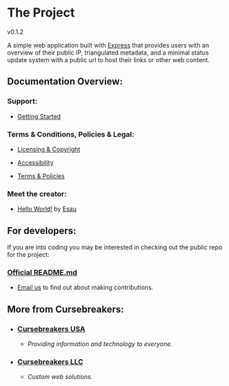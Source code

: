 # The Project

v0.1.2

A simple web application built with [Express](https://expressjs.com/) that provides users with an overview of their public IP, triangulated metadata, and a minimal status update system with a public url to host their links or other web content.

## Documentation Overview:

### Support:

- [Getting Started](/docs/spin-up)

### Terms & Conditions, Policies & Legal:

- [Licensing & Copyright](/docs/legal)

- [Accessibility](/docs/accessibility)

- [Terms & Policies](/docs/terms)

### Meet the creator:

- [Hello World!](/docs/hello) by [Esau](/Esau)

## For developers:

If you are into coding you may be interested in checking out the public repo for the project:

### [Official README.md](https://github.com/cursebreakers/the-project?tab=readme-ov-file#the-project)

- [Email us](mailto:support@cursebreakers.net) to find out about making contributions.

## More from  Cursebreakers:
- ### [Cursebreakers USA](https://cursebreakers.org) 
  - *Providing information and technology to everyone.*
- ### [Cursebreakers LLC](https://cursebreakers.net) 
  - *Custom web solutions.*
